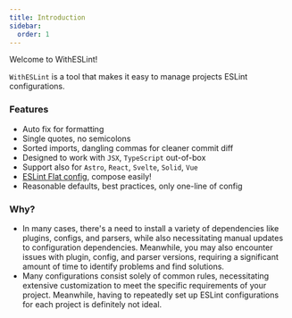 ```yaml
---
title: Introduction
sidebar:
  order: 1
---
```


Welcome to WithESLint!

`WithESLint` is a tool that makes it easy to manage projects ESLint configurations.


### Features

- Auto fix for formatting
- Single quotes, no semicolons
- Sorted imports, dangling commas for cleaner commit diff
- Designed to work with `JSX`, `TypeScript` out-of-box
- Support also for `Astro`, `React`, `Svelte`, `Solid`, `Vue`
- [ESLint Flat config](https://eslint.org/docs/latest/use/configure/configuration-files-new), compose easily!
- Reasonable defaults, best practices, only one-line of config

### Why?

- In many cases, there's a need to install a variety of dependencies like plugins, configs, and parsers, while also necessitating manual updates to configuration dependencies. Meanwhile, you may also encounter issues with plugin, config, and parser versions, requiring a significant amount of time to identify problems and find solutions.
- Many configurations consist solely of common rules, necessitating extensive customization to meet the specific requirements of your project. Meanwhile, having to repeatedly set up ESLint configurations for each project is definitely not ideal.
